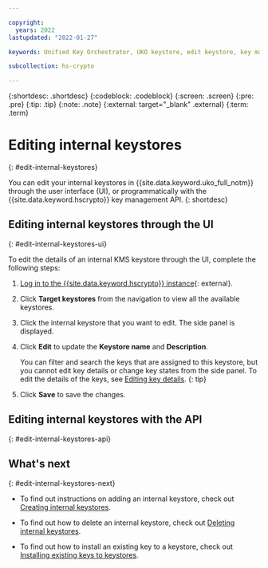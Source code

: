 ```yaml
---

copyright:
  years: 2022
lastupdated: "2022-01-27"

keywords: Unified Key Orchestrator, UKO keystore, edit keystore, key management, internal keystore, KMS keystore

subcollection: hs-crypto

---
```


{:shortdesc: .shortdesc}
{:codeblock: .codeblock}
{:screen: .screen}
{:pre: .pre}
{:tip: .tip}
{:note: .note}
{:external: target="_blank" .external}
{:term: .term}


# Editing internal keystores
{: #edit-internal-keystores}

You can edit your internal keystores in {{site.data.keyword.uko_full_notm}} through the user interface (UI), or programmatically with the {{site.data.keyword.hscrypto}} key management API.
{: shortdesc}

## Editing internal keystores through the UI
{: #edit-internal-keystores-ui}

To edit the details of an internal KMS keystore through the UI, complete the following steps:

1. [Log in to the {{site.data.keyword.hscrypto}} instance](https://cloud.ibm.com/login){: external}.
2. Click **Target keystores** from the navigation to view all the available keystores.
3. Click the internal keystore that you want to edit. The side panel is displayed.
4. Click **Edit** to update the **Keystore name** and **Description**. 
   
   You can filter and search the keys that are assigned to this keystore, but you cannot edit key details or change key states from the side panel. To edit the details of the keys, see [Editing key details](/docs/hs-crypto?topic=hs-crypto-edit-kms-keys).
   {: tip}

5. Click **Save** to save the changes.




## Editing internal keystores with the API
{: #edit-internal-keystores-api}






## What's next
{: #edit-internal-keystores-next}

- To find out instructions on adding an internal keystore, check out [Creating internal keystores](/docs/hs-crypto?topic=hs-crypto-create-internal-keystores).

- To find out how to delete an internal keystore, check out [Deleting internal keystores](/docs/hs-crypto?topic=hs-crypto-delete-internal-keystores).

- To find out how to install an existing key to a keystore, check out [Installing existing keys to keystores](/docs/hs-crypto?topic=hs-crypto-install-key-keystores).